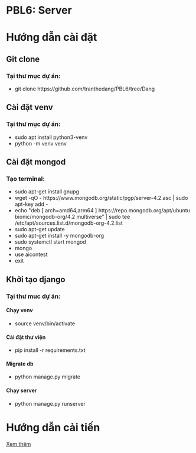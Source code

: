 # PBL6: Server

<h1>Hướng dẫn cài đặt</h1>

<h2>Git clone</h2>
<h3>Tại thư mục dự án:</h3>
<ul>
<li>git clone https://github.com/tranthedang/PBL6/tree/Dang</li>
</ul>

<h2>Cài đặt venv</h2>
<h3>Tại thư mục dự án:</h3>
<ul>
<li>sudo apt install python3-venv</li>
<li>python -m venv venv</li>
</ul>

<h2>Cài đặt mongod</h2>
<h3>Tạo terminal:</h3>
<ul>
<li>sudo apt-get install gnupg</li>
<li>wget -qO - https://www.mongodb.org/static/pgp/server-4.2.asc | sudo apt-key add -</li>
<li>echo "deb [ arch=amd64,arm64 ] https://repo.mongodb.org/apt/ubuntu bionic/mongodb-org/4.2 multiverse" | sudo tee /etc/apt/sources.list.d/mongodb-org-4.2.list</li>
<li>sudo apt-get update</li>
<li>sudo apt-get install -y mongodb-org</li>
<li>sudo systemctl start mongod</li>
<li>mongo</li>
<li>use aicontest</li>
<li>exit</li>
</ul>

<h2>Khởi tạo django</h2>
<h3>Tại thư muc dự án:</h3>
<h4>Chạy venv</h4>
<ul><li>source venv/bin/activate</li></ul>
<h4>Cài đặt thư viện</h4>
<ul><li>pip install -r requirements.txt</ul></li>
<h4>Migrate db</h4>
<ul><li>python manage.py migrate</ul></li>
<h4>Chạy server</h4>
<ul><li>python manage.py runserver</ul></li>
</ul>

<h1>Hướng dẫn cải tiến</h1>
<a href="https://github.com/bomaynhanuoc/PBL6_Server" target="_blank">Xem thêm</a>
